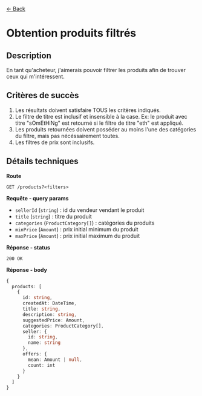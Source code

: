 [← Back](../README.md)

# Obtention produits filtrés

## Description

En tant qu'acheteur, j'aimerais pouvoir filtrer les produits afin de trouver ceux qui m'intéressent.

## Critères de succès

1. Les résultats doivent satisfaire TOUS les critères indiqués.
2. Le filtre de titre est inclusif et insensible à la case. Ex: le produit avec titre "sOmEtHiNg" est retourné si le filtre de titre "eth" est appliqué.
3. Les produits retournées doivent posséder au moins l'une des catégories du filtre, mais pas nécéssairement toutes.
4. Les filtres de prix sont inclusifs.

## Détails techniques

**Route**

`GET /products?<filters>`

**Requête - query params**

- `sellerId` (`string`) : id du vendeur vendant le produit
- `title` (`string`) : titre du produit
- `categories` (`ProductCategory[]`) : catégories du produits
- `minPrice` (`Amount`) : prix initial minimum du produit
- `maxPrice` (`Amount`) : prix initial maximum du produit

**Réponse - status**

`200 OK`

**Réponse - body**

```ts
{
  products: [
    {
      id: string,
      createdAt: DateTime,
      title: string,
      description: string,
      suggestedPrice: Amount,
      categories: ProductCategory[],
      seller: {
        id: string,
        name: string
      },
      offers: {
        mean: Amount | null,
        count: int
      }
    }
  ]
}
```
